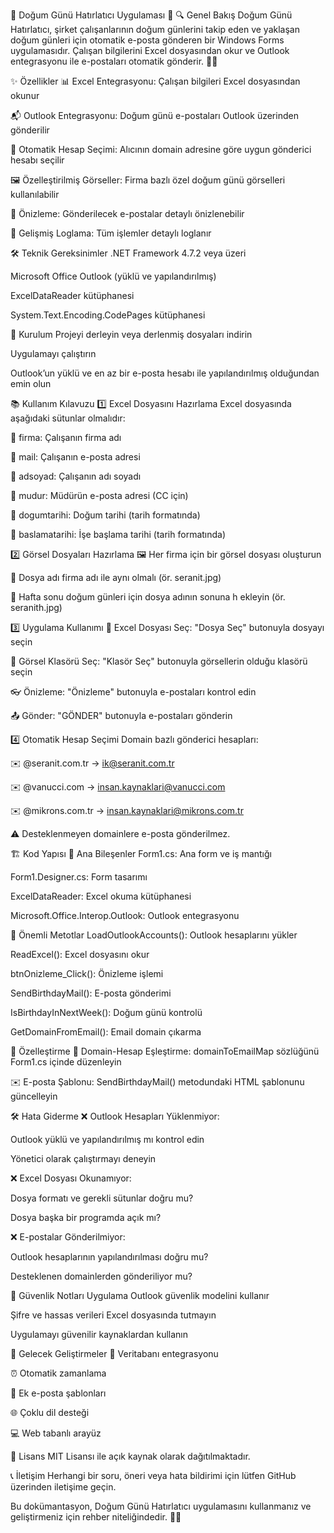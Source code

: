 🎉 Doğum Günü Hatırlatıcı Uygulaması 🎂
🔍 Genel Bakış
Doğum Günü Hatırlatıcı, şirket çalışanlarının doğum günlerini takip eden ve yaklaşan doğum günleri için otomatik e-posta gönderen bir Windows Forms uygulamasıdır. Çalışan bilgilerini Excel dosyasından okur ve Outlook entegrasyonu ile e-postaları otomatik gönderir. 📧🎈

✨ Özellikler
📊 Excel Entegrasyonu: Çalışan bilgileri Excel dosyasından okunur

📬 Outlook Entegrasyonu: Doğum günü e-postaları Outlook üzerinden gönderilir

🔄 Otomatik Hesap Seçimi: Alıcının domain adresine göre uygun gönderici hesabı seçilir

🖼️ Özelleştirilmiş Görseller: Firma bazlı özel doğum günü görselleri kullanılabilir

👀 Önizleme: Gönderilecek e-postalar detaylı önizlenebilir

📜 Gelişmiş Loglama: Tüm işlemler detaylı loglanır

🛠️ Teknik Gereksinimler
.NET Framework 4.7.2 veya üzeri

Microsoft Office Outlook (yüklü ve yapılandırılmış)

ExcelDataReader kütüphanesi

System.Text.Encoding.CodePages kütüphanesi

🚀 Kurulum
Projeyi derleyin veya derlenmiş dosyaları indirin

Uygulamayı çalıştırın

Outlook’un yüklü ve en az bir e-posta hesabı ile yapılandırılmış olduğundan emin olun

📚 Kullanım Kılavuzu
1️⃣ Excel Dosyasını Hazırlama
Excel dosyasında aşağıdaki sütunlar olmalıdır:

🏢 firma: Çalışanın firma adı

📧 mail: Çalışanın e-posta adresi

👤 adsoyad: Çalışanın adı soyadı

👔 mudur: Müdürün e-posta adresi (CC için)

🎂 dogumtarihi: Doğum tarihi (tarih formatında)

📅 baslamatarihi: İşe başlama tarihi (tarih formatında)

2️⃣ Görsel Dosyaları Hazırlama
🖼️ Her firma için bir görsel dosyası oluşturun

📁 Dosya adı firma adı ile aynı olmalı (ör. seranit.jpg)

📅 Hafta sonu doğum günleri için dosya adının sonuna h ekleyin (ör. seranith.jpg)

3️⃣ Uygulama Kullanımı
📂 Excel Dosyası Seç: "Dosya Seç" butonuyla dosyayı seçin

📁 Görsel Klasörü Seç: "Klasör Seç" butonuyla görsellerin olduğu klasörü seçin

👓 Önizleme: "Önizleme" butonuyla e-postaları kontrol edin

📤 Gönder: "GÖNDER" butonuyla e-postaları gönderin

4️⃣ Otomatik Hesap Seçimi
Domain bazlı gönderici hesapları:

✉️ @seranit.com.tr → ik@seranit.com.tr

✉️ @vanucci.com → insan.kaynaklari@vanucci.com

✉️ @mikrons.com.tr → insan.kaynaklari@mikrons.com.tr

⚠️ Desteklenmeyen domainlere e-posta gönderilmez.

🏗️ Kod Yapısı
📁 Ana Bileşenler
Form1.cs: Ana form ve iş mantığı

Form1.Designer.cs: Form tasarımı

ExcelDataReader: Excel okuma kütüphanesi

Microsoft.Office.Interop.Outlook: Outlook entegrasyonu

🔑 Önemli Metotlar
LoadOutlookAccounts(): Outlook hesaplarını yükler

ReadExcel(): Excel dosyasını okur

btnOnizleme_Click(): Önizleme işlemi

SendBirthdayMail(): E-posta gönderimi

IsBirthdayInNextWeek(): Doğum günü kontrolü

GetDomainFromEmail(): Email domain çıkarma

🎨 Özelleştirme
🔧 Domain-Hesap Eşleştirme: domainToEmailMap sözlüğünü Form1.cs içinde düzenleyin

✉️ E-posta Şablonu: SendBirthdayMail() metodundaki HTML şablonunu güncelleyin

🛠️ Hata Giderme
❌ Outlook Hesapları Yüklenmiyor:

Outlook yüklü ve yapılandırılmış mı kontrol edin

Yönetici olarak çalıştırmayı deneyin

❌ Excel Dosyası Okunamıyor:

Dosya formatı ve gerekli sütunlar doğru mu?

Dosya başka bir programda açık mı?

❌ E-postalar Gönderilmiyor:

Outlook hesaplarının yapılandırılması doğru mu?

Desteklenen domainlerden gönderiliyor mu?

🔐 Güvenlik Notları
Uygulama Outlook güvenlik modelini kullanır

Şifre ve hassas verileri Excel dosyasında tutmayın

Uygulamayı güvenilir kaynaklardan kullanın

🌟 Gelecek Geliştirmeler
💾 Veritabanı entegrasyonu

⏰ Otomatik zamanlama

📧 Ek e-posta şablonları

🌐 Çoklu dil desteği

💻 Web tabanlı arayüz

📜 Lisans
MIT Lisansı ile açık kaynak olarak dağıtılmaktadır.

📞 İletişim
Herhangi bir soru, öneri veya hata bildirimi için lütfen GitHub üzerinden iletişime geçin.

Bu dokümantasyon, Doğum Günü Hatırlatıcı uygulamasını kullanmanız ve geliştirmeniz için rehber niteliğindedir. 🚀🎉

